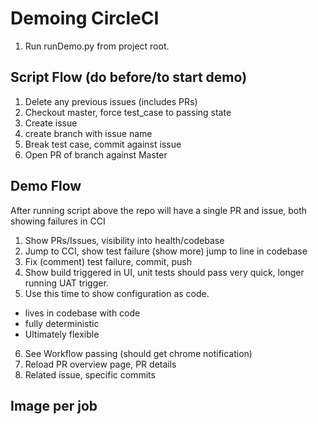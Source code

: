 # Demoing CircleCI

1. Run runDemo.py from project root.



## Script Flow (do before/to start demo)
1. Delete any previous issues (includes PRs)
2. Checkout master, force test_case to passing state
3. Create issue
4. create branch with issue name
5. Break test case, commit against issue
6. Open PR of branch against Master


## Demo Flow
After running script above the repo will have a single PR and issue, both showing failures in CCI

1. Show PRs/Issues, visibility into health/codebase
2. Jump to CCI, show test failure (show more) jump to line in codebase
3. Fix (comment) test failure, commit, push
4. Show build triggered in UI, unit tests should pass very quick, longer running UAT trigger.
5. Use this time to show configuration as code.
 - lives in codebase with code
 - fully deterministic
 - Ultimately flexible
6. See Workflow passing (should get chrome notification)
7. Reload PR overview page,  PR details
8. Related issue, specific commits


## Image per job
## 
